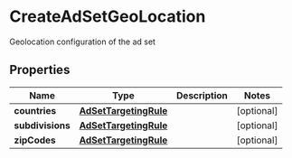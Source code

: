 

# CreateAdSetGeoLocation

Geolocation configuration of the ad set

## Properties

| Name | Type | Description | Notes |
|------------ | ------------- | ------------- | -------------|
|**countries** | [**AdSetTargetingRule**](AdSetTargetingRule.md) |  |  [optional] |
|**subdivisions** | [**AdSetTargetingRule**](AdSetTargetingRule.md) |  |  [optional] |
|**zipCodes** | [**AdSetTargetingRule**](AdSetTargetingRule.md) |  |  [optional] |



